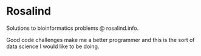 # Rosalind
Solutions to bioinformatics problems @ rosalind.info. 

Good code challenges make me a better programmer and this is the sort of data science I would like to be doing.